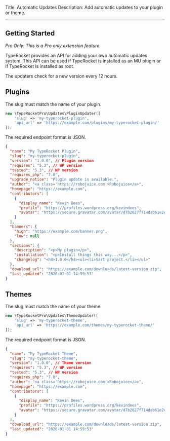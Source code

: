 Title: Automatic Updates
Description: Add automatic updates to your plugin or theme.

---

## Getting Started

*Pro Only: This is a Pro only extension feature.*

TypeRocket provides an API for adding your own automatic updates system. This API can be used if TypeRocket is installed as an MU plugin or if TypeRocket is installed as root.

The updaters check for a new version every 12 hours.

## Plugins

The slug must match the name of your plugin.

```php
new \TypeRocketPro\Updates\PluginUpdater([
    'slug' => 'my-typerocket-plugin',
    'api_url' => 'https://example.com/plugins/my-typerocket-plugin/'
]);
```

The required endpoint format is JSON.

```json
{
  "name": "My TypeRocket Plugin",
  "slug": "my-typerocket-plugin",
  "version": "1.0.0", // Plugin version
  "requires": "5.3", // WP version
  "tested": "5.3", // WP version
  "requires_php": "7.0",
  "upgrade_notice": "Plugin update is available.",
  "author": "<a class='https://robojuice.com'>Robojuice</a>",
  "homepage": "https://example.com",
  "contributors": [
    {
      "display_name": "Kevin Dees",
      "profile": "https://profiles.wordpress.org/kevindees",
      "avatar": "https://secure.gravatar.com/avatar/d7b2627f714dab61e2eea164c3500d35?s=96&d=mm&r=g"
    }
  ],
  "banners": {
    "high": "https://example.com/banner.png",
    "low": null
  },
  "sections": {
    "description": "<p>My plugin</p>",
    "installation": "<p>Install things this way...</p>",
    "changelog": "<h4>1.0.0</h4><ul><li>Sart project.</li></ul>"
  },
  "download_url": "https://example.com/downloads/latest-version.zip",
  "last_updated": "2020-01-01 14:59:53"
}
```

## Themes

The slug must match the name of your theme.

```php
new \TypeRocketPro\Updates\ThemeUpdater([
    'slug' => 'my-typerocket-theme',
    'api_url' => 'https://example.com/themes/my-typerocket-theme/'
]);
```

The required endpoint format is JSON.

```json
{
  "name": "My TypeRocket Theme",
  "slug": "my-typerocket-theme",
  "version": "1.0.0", // Theme version
  "requires": "5.3", // WP version
  "tested": "5.3", // WP version
  "requires_php": "7.0",
  "author": "<a class='https://robojuice.com'>Robojuice</a>",
  "homepage": "https://example.com",
  "contributors": [
    {
      "display_name": "Kevin Dees",
      "profile": "https://profiles.wordpress.org/kevindees",
      "avatar": "https://secure.gravatar.com/avatar/d7b2627f714dab61e2eea164c3500d35?s=96&d=mm&r=g"
    }
  ],
  "download_url": "https://example.com/downloads/latest-version.zip",
  "last_updated": "2020-01-01 14:59:53"
}
```
